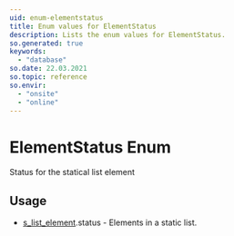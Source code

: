 ```yaml
---
uid: enum-elementstatus
title: Enum values for ElementStatus
description: Lists the enum values for ElementStatus.
so.generated: true
keywords:
  - "database"
so.date: 22.03.2021
so.topic: reference
so.envir:
  - "onsite"
  - "online"
---
```


# ElementStatus Enum

Status for the statical list element


## Usage

* [s_list_element](../s-list-element.md).status - Elements in a static list.
